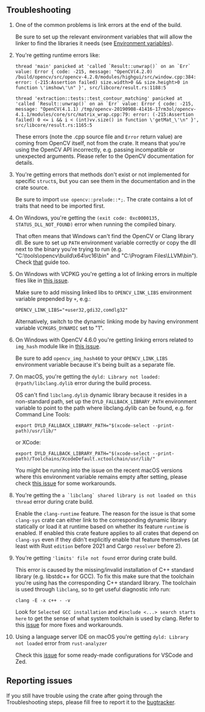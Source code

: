 ## Troubleshooting

1. One of the common problems is link errors at the end of the build.

   Be sure to set up the relevant environment variables that will allow the linker to find the libraries it
   needs (see [Environment variables](https://github.com/twistedfall/opencv-rust/blob/master/README.md#environment-variables)).

2. You're getting runtime errors like:
   ```
   thread 'main' panicked at 'called `Result::unwrap()` on an `Err` value: Error { code: -215, message: "OpenCV(4.2.0) /build/opencv/src/opencv-4.2.0/modules/highgui/src/window.cpp:384: error: (-215:Assertion failed) size.width>0 && size.height>0 in function \'imshow\'\n" }', src/libcore/result.rs:1188:5
   ```
   ```
   thread 'extraction::tests::test_contour_matching' panicked at 'called `Result::unwrap()` on an `Err` value: Error { code: -215, message: "OpenCV(4.1.1) /tmp/opencv-20190908-41416-17rm3ol/opencv-4.1.1/modules/core/src/matrix_wrap.cpp:79: error: (-215:Assertion failed) 0 <= i && i < (int)vv.size() in function \'getMat_\'\n" }', src/libcore/result.rs:1165:5
   ```

   These errors (note the .cpp source file and `Error` return value) are coming from OpenCV itself, not from
   the crate. It means that you're using the OpenCV API incorrectly, e.g. passing incompatible or unexpected
   arguments. Please refer to the OpenCV documentation for details.

3. You're getting errors that methods don't exist or not implemented for specific `struct`s, but you can see
   them in the documentation and in the crate source.

   Be sure to import ```use opencv::prelude::*;```. The crate contains a lot of traits that need to be imported
   first.

4. On Windows, you're getting the `(exit code: 0xc0000135, STATUS_DLL_NOT_FOUND)` error when running the
   compiled binary.

   That often means that Windows can't find the OpenCV or Clang library dll. Be sure to set up `PATH` environment
   variable correctly or copy the dll next to the binary you're trying to run (e.g. "C:\tools\opencv\build\x64\vc16\bin" and
   "C:\Program Files\LLVM\bin"). Check [that](https://github.com/twistedfall/opencv-rust/issues/118#issuecomment-619608278) guide
   too.

5. On Windows with VCPKG you're getting a lot of linking errors in multiple files like in
   [this issue](https://github.com/twistedfall/opencv-rust/issues/340).

   Make sure to add missing linked libs to `OPENCV_LINK_LIBS` environment variable prepended by `+`, e.g.:
   ```
   OPENCV_LINK_LIBS="+user32,gdi32,comdlg32"
   ```

   Alternatively, switch to the dynamic linking mode by having environment variable `VCPKGRS_DYNAMIC` set to "1".

6. On Windows with OpenCV 4.6.0 you're getting linking errors related to `img_hash` module like in
   [this issue](https://github.com/twistedfall/opencv-rust/issues/360).

   Be sure to add `opencv_img_hash460` to your `OPENCV_LINK_LIBS` environment variable because it's being built as a separate
   file.

7. On macOS, you're getting the `dyld: Library not loaded: @rpath/libclang.dylib` error during the build process.

   OS can't find `libclang.dylib` dynamic library because it resides in a non-standard path, set up
   the `DYLD_FALLBACK_LIBRARY_PATH` environment variable to point to the path where libclang.dylib can be
   found, e.g. for Command Line Tools:
   ```
   export DYLD_FALLBACK_LIBRARY_PATH="$(xcode-select --print-path)/usr/lib/"
   ```

   or XCode:
   ```
   export DYLD_FALLBACK_LIBRARY_PATH="$(xcode-select --print-path)/Toolchains/XcodeDefault.xctoolchain/usr/lib/"
   ```

   You might be running into the issue on the recent macOS versions where this environment variable remains empty after setting,
   please check [this issue](https://github.com/twistedfall/opencv-rust/issues/343) for some workarounds.

8. You're getting the ```a `libclang` shared library is not loaded on this thread``` error during crate build.

   Enable the `clang-runtime` feature. The reason for the issue is that some `clang-sys` crate can either link to the
   corresponding dynamic library statically or load it at runtime based on whether its feature `runtime` is enabled.
   If enabled this crate feature applies to all crates that depend on `clang-sys` even if they didn't explicitly enable that
   feature themselves (at least with Rust `edition` before 2021 and Cargo `resolver` before 2).

9. You're getting `'limits' file not found` error during crate build.

   This error is caused by the missing/invalid installation of C++ standard library (e.g. libstdc++ for GCC). To fix this make
   sure that the toolchain you're using has the corresponding C++ standard library. The toolchain is used through `libclang`, so
   to get useful diagnostic info run:
   ```shell
   clang -E -x c++ - -v
   ```
   Look for `Selected GCC installation` and `#include <...> search starts here` to get the sense of what system toolchain is used
   by clang. Refer to this [issue](https://github.com/twistedfall/opencv-rust/issues/322) for more fixes and workarounds.

10. Using a language server IDE on macOS you're getting `dyld: Library not loaded` error from `rust-analyzer`

    Check this [issue](https://github.com/twistedfall/opencv-rust/issues/592) for some ready-made configurations
    for VSCode and Zed.

## Reporting issues

If you still have trouble using the crate after going through the Troubleshooting steps, please fill free to
report it to the [bugtracker](https://github.com/twistedfall/opencv-rust/issues).
